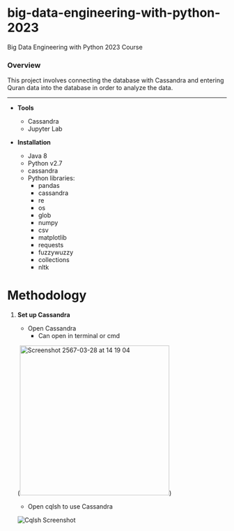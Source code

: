# big-data-engineering-with-python-2023
Big Data Engineering with Python 2023 Course


### Overview
This project involves connecting the database with Cassandra and entering Quran data into the database in order to analyze the data.

-----
* **Tools**
    * Cassandra
    * Jupyter Lab

* **Installation**
    * Java 8
    * Python v2.7
    * cassandra
    * Python libraries:
        * pandas
        * cassandra
        * re
        * os
        * glob
        * numpy
        * csv
        * matplotlib
        * requests
        * fuzzywuzzy
        * collections
        * nltk

# Methodology
1. **Set up Cassandra**
    * Open Cassandra
        * Can open in terminal or cmd

    (<img width="343" alt="Screenshot 2567-03-28 at 14 19 04" src="https://github.com/hilmanyusoh/Fundamental-Data-Science/assets/118374893/2a4e0b5d-8ebb-4f4b-95a8-c04530a52e9d">)

    * Open cqlsh to use Cassandra

    ![Cqlsh Screenshot]()
